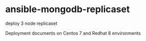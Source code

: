 # ansible-mongodb-replicaset
deploy 3 node replicaset

Deployment documents on Centos 7 and Redhat 8 environments
